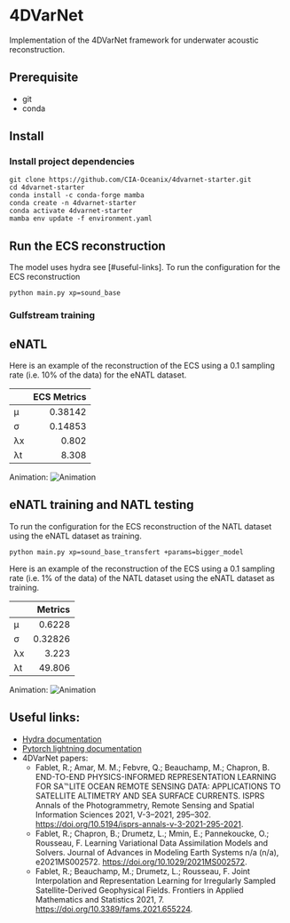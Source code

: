 # 4DVarNet

Implementation of the 4DVarNet framework for underwater acoustic reconstruction.

## Prerequisite

- git
- conda

## Install

### Install project dependencies

```
git clone https://github.com/CIA-Oceanix/4dvarnet-starter.git
cd 4dvarnet-starter
conda install -c conda-forge mamba
conda create -n 4dvarnet-starter
conda activate 4dvarnet-starter
mamba env update -f environment.yaml
```

## Run the ECS reconstruction

The model uses hydra see [#useful-links].
To run the configuration for the ECS reconstruction

```
python main.py xp=sound_base 
```

### Gulfstream training

## eNATL

Here is an example of the reconstruction of the ECS using a 0.1 sampling rate (i.e. 10% of the data) for the eNATL dataset.

|     |  ECS Metrics |
|:----|-------------:|
| μ   |   0.38142    |
| σ   |   0.14853    |
| λx  |   0.802      |
| λt  |   8.308      |

Animation:
![Animation](https://s3.eu-central-1.wasabisys.com/melody/eNATL/ECS/animation_git.gif)

## eNATL training and NATL testing

To run the configuration for the ECS reconstruction of the NATL dataset using the eNATL dataset as training.

```
python main.py xp=sound_base_transfert +params=bigger_model
```

Here is an example of the reconstruction of the ECS using a 0.1 sampling rate (i.e. 1% of the data) of the NATL dataset using the eNATL dataset as training.

|    |   Metrics |
|:---|----------:|
| μ  |   0.6228  |
| σ  |   0.32826 |
| λx |   3.223   |
| λt |   49.806  |

Animation:
![Animation](https://s3.eu-central-1.wasabisys.com/melody/eNATL/ECS/new_reco_NATL.gif)

## Useful links:

- [Hydra documentation](https://hydra.cc/docs/intro/)
- [Pytorch lightning documentation](https://pytorch-lightning.readthedocs.io/en/stable/index.html#get-started)
- 4DVarNet papers:
  - Fablet, R.; Amar, M. M.; Febvre, Q.; Beauchamp, M.; Chapron, B. END-TO-END PHYSICS-INFORMED REPRESENTATION LEARNING FOR SA℡LITE OCEAN REMOTE SENSING DATA: APPLICATIONS TO SATELLITE ALTIMETRY AND SEA SURFACE CURRENTS. ISPRS Annals of the Photogrammetry, Remote Sensing and Spatial Information Sciences 2021, V-3–2021, 295–302. <https://doi.org/10.5194/isprs-annals-v-3-2021-295-2021>.
  - Fablet, R.; Chapron, B.; Drumetz, L.; Mmin, E.; Pannekoucke, O.; Rousseau, F. Learning Variational Data Assimilation Models and Solvers. Journal of Advances in Modeling Earth Systems n/a (n/a), e2021MS002572. <https://doi.org/10.1029/2021MS002572>.
  - Fablet, R.; Beauchamp, M.; Drumetz, L.; Rousseau, F. Joint Interpolation and Representation Learning for Irregularly Sampled Satellite-Derived Geophysical Fields. Frontiers in Applied Mathematics and Statistics 2021, 7. <https://doi.org/10.3389/fams.2021.655224>.